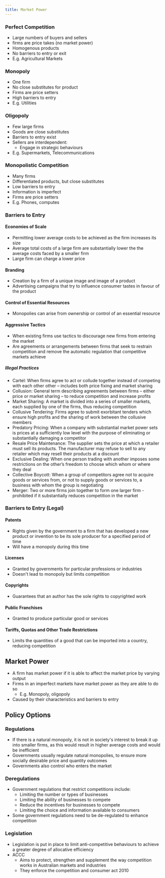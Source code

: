 ```yaml
---
title: Market Power
---
```


### Perfect Competition
- Large numbers of buyers and sellers
- firms are price takes (no market power)
- Homogenous products
- No barriers to entry or exit
- E.g. Agricultural Markets

### Monopoly
- One firm
- No close substitutes for product
- Firms are price setters
- High barriers to entry
- E.g. Utilities

### Oligopoly
- Few large firms
- Goods are close substitutes
- Barriers to entry exist
- Sellers are interdependent:
	- Engage in strategic behaviours
- E.g. Supermarkets, Telecommunications

### Monopolistic Competition
- Many firms
- Differentiated products, but close substitutes
- Low barriers to entry
- Information is imperfect
- Firms are price setters
- E.g. Phones, computes


### Barriers to Entry
#### Economies of Scale
- Permitting lower average costs to be achieved as the firm increases its size
- Average total costs of a large firm are substantially lower the the average costs faced by a smaller firm
- Large firm can charge a lower price

#### Branding
- Creation by a firm of a unique image and image of a product
- Advertising campaigns that try to influence consumer tastes in favour of the product

#### Control of Essential Resources
- Monopolies can arise from ownership or control of an essential resource

#### Aggressive Tactics
- When existing firms use tactics to discourage new firms from entering the market
- Are agreements or arrangements between firms that seek to restrain competition and remove the automatic regulation that competitive markets achieve

##### Illegal Practices
- Cartel: When firms agree to act or collude together instead of competing with each other other – includes both price fixing and market sharing
- Collusion: General term describing agreements between firms – either price or market sharing – to reduce competition and increase profits
- Market Sharing: A market is divided into a series of smaller markets, each supplied by one of the firms, thus reducing competition
- Collusive Tendering: Firms agree to submit exorbitant tenders which ensure high profits and the sharing of work between the collusive members
- Predatory Pricing: When a company with substantial market power sets is prices at a sufficiently low level with the purpose of eliminating or substantially damaging a competitor
- Resale Price Maintenance: The supplier sets the price at which a retailer must sell its products. The manufacturer may refuse to sell to any retailer which may resell their products at a discount
- Exclusive Dealing: When one person trading with another imposes some restrictions on the other’s freedom to choose which whom or where they deal
- Collective Boycott: When a group of competitors agree not to acquire goods or services from, or not to supply goods or services to, a business with whom the group is negotiating
- Merger: Two or more firms join together to form one larger firm - prohibited if it substantially reduces competition in the market


### Barriers to Entry (Legal)
#### Patents
- Rights given by the government to a firm that has developed a new product or invention to be its sole producer for a specified period of time
- Will have a monopoly during this time

#### Licenses
- Granted by governments for particular professions or industries
- Doesn't lead to monopoly but limits competition

#### Copyrights
- Guarantees that an author has the sole rights to copyrighted work

#### Public Franchises
- Granted to produce particular good or services

#### Tariffs, Quotas and Other Trade Restrictions
- Limits the quantities of a good that can be imported into a country, reducing competition

## Market Power
- A firm has market power if it is able to affect the market price by varying output
- Firms in an imperfect markets have market power as they are able to do so
	- E.g. Monopoly, oligopoly
- Caused by their characteristics and barriers to entry


## Policy Options
### Regulations
- If there is a natural monopoly, it is not in society's interest to break it up into smaller firms, as this would result in higher average costs and would be inefficient
- Governments usually regulate natural monopolies, to ensure more socially desirable price and quantity outcomes
- Governments also control who enters the market

### Deregulations
- Government regulations that restrict competitions include:
	- Limiting the number or types of businesses
	- Limiting the ability of businesses to compete
	- Reduce the incentives for businesses to compete
	- Limiting the choice and information available to consumers
- Some government regulations need to be de-regulated to enhance competition

### Legislation
- Legislation is put in place to limit anti-competitive behaviours to achieve a greater degree of allocative efficiency
- ACCC
	- Aims to protect, strengthen and supplement the way competition works in Australian markets and industries
	- They enforce the competition and consumer act 2010












